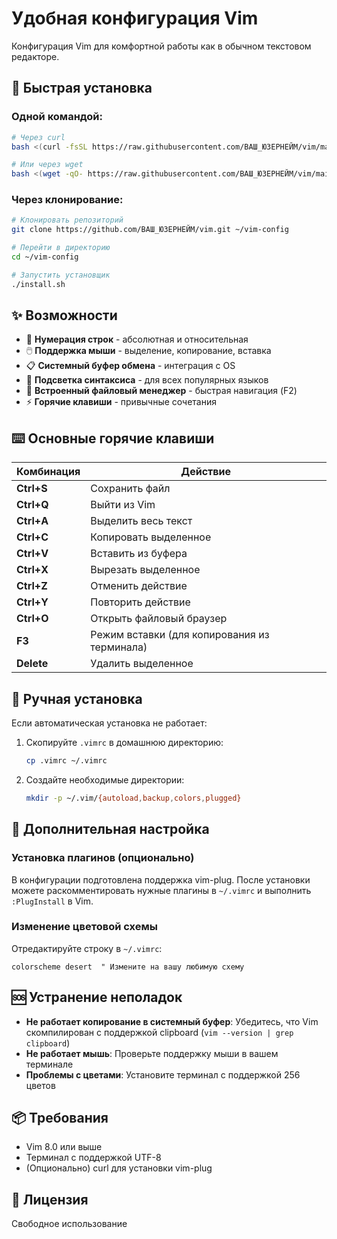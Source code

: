 # Удобная конфигурация Vim

Конфигурация Vim для комфортной работы как в обычном текстовом редакторе.

## 🚀 Быстрая установка

### Одной командой:
```bash
# Через curl
bash <(curl -fsSL https://raw.githubusercontent.com/ВАШ_ЮЗЕРНЕЙМ/vim/main/web-install.sh)

# Или через wget
bash <(wget -qO- https://raw.githubusercontent.com/ВАШ_ЮЗЕРНЕЙМ/vim/main/web-install.sh)
```

### Через клонирование:
```bash
# Клонировать репозиторий
git clone https://github.com/ВАШ_ЮЗЕРНЕЙМ/vim.git ~/vim-config

# Перейти в директорию
cd ~/vim-config

# Запустить установщик
./install.sh
```

## ✨ Возможности

- 📍 **Нумерация строк** - абсолютная и относительная
- 🖱️ **Поддержка мыши** - выделение, копирование, вставка
- 📋 **Системный буфер обмена** - интеграция с OS
- 🎨 **Подсветка синтаксиса** - для всех популярных языков
- 📁 **Встроенный файловый менеджер** - быстрая навигация (F2)
- ⚡ **Горячие клавиши** - привычные сочетания

## ⌨️ Основные горячие клавиши

| Комбинация | Действие |
|------------|----------|
| **Ctrl+S** | Сохранить файл |
| **Ctrl+Q** | Выйти из Vim |
| **Ctrl+A** | Выделить весь текст |
| **Ctrl+C** | Копировать выделенное |
| **Ctrl+V** | Вставить из буфера |
| **Ctrl+X** | Вырезать выделенное |
| **Ctrl+Z** | Отменить действие |
| **Ctrl+Y** | Повторить действие |
| **Ctrl+O** | Открыть файловый браузер |
| **F3** | Режим вставки (для копирования из терминала) |
| **Delete** | Удалить выделенное |

## 📝 Ручная установка

Если автоматическая установка не работает:

1. Скопируйте `.vimrc` в домашнюю директорию:
   ```bash
   cp .vimrc ~/.vimrc
   ```

2. Создайте необходимые директории:
   ```bash
   mkdir -p ~/.vim/{autoload,backup,colors,plugged}
   ```

## 🔧 Дополнительная настройка

### Установка плагинов (опционально)

В конфигурации подготовлена поддержка vim-plug. После установки можете раскомментировать нужные плагины в `~/.vimrc` и выполнить `:PlugInstall` в Vim.

### Изменение цветовой схемы

Отредактируйте строку в `~/.vimrc`:
```vim
colorscheme desert  " Измените на вашу любимую схему
```

## 🆘 Устранение неполадок

- **Не работает копирование в системный буфер**: Убедитесь, что Vim скомпилирован с поддержкой clipboard (`vim --version | grep clipboard`)
- **Не работает мышь**: Проверьте поддержку мыши в вашем терминале
- **Проблемы с цветами**: Установите терминал с поддержкой 256 цветов

## 📦 Требования

- Vim 8.0 или выше
- Терминал с поддержкой UTF-8
- (Опционально) curl для установки vim-plug

## 📄 Лицензия

Свободное использование